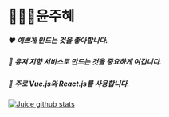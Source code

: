<!--### Hello Juice World👋-->
# 👩🏻‍💻윤주혜
##### ❤️ 예쁘게 만드는 것을 좋아합니다.
##### 🧡 유저 지향 서비스로 만드는 것을 중요하게 여깁니다.
##### 💛 주로 Vue.js와 React.js를 사용합니다.


[![Juice github stats](https://github-readme-stats.vercel.app/api?username=yoonjoohye)](https://yoonjoohye.xyz)

<!--![image](https://user-images.githubusercontent.com/26542929/90670351-07a97180-e28e-11ea-8d77-05332a666822.png)-->

<!--
**yoonjoohye/yoonjoohye** is a ✨ _special_ ✨ repository because its `README.md` (this file) appears on your GitHub profile.

Here are some ideas to get you started:

- 🔭 I’m currently working on ...
- 🌱 I’m currently learning ...
- 👯 I’m looking to collaborate on ...
- 🤔 I’m looking for help with ...
- 💬 Ask me about ...
- 📫 How to reach me: ...
- 😄 Pronouns: ...
- ⚡ Fun fact: ...
-->
